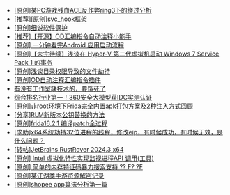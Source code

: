 + [[原创]某PC游戏残血ACE反作弊ring3下的绕过分析](https://bbs.kanxue.com/thread-284667.htm)
+ [[推荐][原创]svc_hook框架](https://bbs.kanxue.com/thread-284713.htm)
+ [[原创]细说软件保护](https://bbs.kanxue.com/thread-284629.htm)
+ [[推荐]【开源】OD汇编指令自动注释小能手](https://bbs.kanxue.com/thread-284663.htm)
+ [[原创] 一分钟看完Android 应用启动流程](https://bbs.kanxue.com/thread-284686.htm)
+ [[原创]【未完待续】浅谈在 Hyper-V 第二代虚拟机启动 Windows 7 Service Pack 1 的事务](https://bbs.kanxue.com/thread-284737.htm)
+ [[原创]浅谈目录权限导致的文件劫持](https://bbs.kanxue.com/thread-284738.htm)
+ [[原创]OD自动注释汇编指令插件](https://bbs.kanxue.com/thread-284557.htm)
+ [有没有工作室缺技术的，要饿死了](https://bbs.kanxue.com/thread-282738.htm)
+ [综合排名行业第一！360安全大模型获IDC实测认证](https://bbs.kanxue.com/thread-284661.htm)
+ [[原创]非root环境下Frida完全内置apk打包方案及2种注入方式回顾](https://bbs.kanxue.com/thread-284482.htm)
+ [[分享]RLM新版本公钥替换的方法](https://bbs.kanxue.com/thread-273911.htm)
+ [[原创]frida16.2.1 编译patch全过程](https://bbs.kanxue.com/thread-284739.htm)
+ [[求助]x64系统劫持32位进程的线程，修改eip，有时候成功，有时候无效，是什么问题？](https://bbs.kanxue.com/thread-284720.htm)
+ [[转帖]JetBrains RustRover 2024.3 x64](https://bbs.kanxue.com/thread-284740.htm)
+ [[原创] Intel 虚拟化特性实现监视进程API 调用(工具)](https://bbs.kanxue.com/thread-283716.htm)
+ [[原创] 简单的内存特征码暴力搜索支持 ?? F? ?F](https://bbs.kanxue.com/thread-284451.htm)
+ [[原创]某江湖类手游资源解密记录](https://bbs.kanxue.com/thread-282035.htm)
+ [[原创]shopee app算法分析第一篇](https://bbs.kanxue.com/thread-284570.htm)
